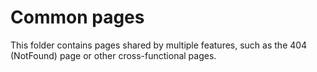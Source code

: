 # Common pages

This folder contains pages shared by multiple features, such as the 404 (NotFound) page or other cross-functional pages.
